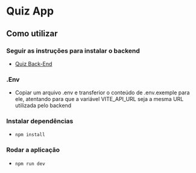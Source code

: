 # Quiz App

## Como utilizar

### Seguir as instruções para instalar o backend
- [Quiz Back-End](https://github.com/VetVictor33/quiz-backend)

### .Env
- Copiar um arquivo .env e transferior o conteúdo de .env.exemple para ele, atentando para que a variável VITE_API_URL seja a mesma URL utilizada pelo backend

### Instalar dependências
- `npm install`

### Rodar a aplicação
- `npm run dev`
